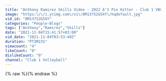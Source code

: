 ```yaml
---
title: "Anthony Ramirez Skills Video - 2022 6'3 Pin Hitter - Club 1 VBC"
image: "https:\/\/i.ytimg.com\/vi\/8M13752G5XY\/hqdefault.jpg"
vid_id: "8M13752G5XY"
categories: "People-Blogs"
tags: ["Anthony","Ramirez","Skills"]
date: "2021-11-04T15:41:57+03:00"
vid_date: "2021-11-04T03:53:49Z"
duration: "PT3M23S"
viewcount: "4"
likeCount: "0"
dislikeCount: "0"
channel: "Club 1 Volleyball"
---
```

{% raw %}{% endraw %}
